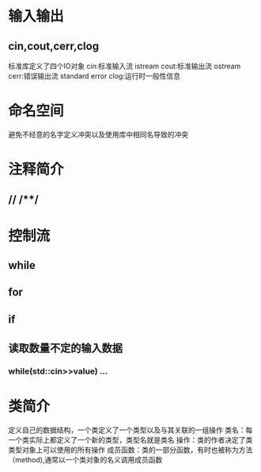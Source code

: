 # 输入输出
## cin,cout,cerr,clog
标准库定义了四个IO对象
cin:标准输入流 istream
cout:标准输出流 ostream
cerr:错误输出流 standard error
clog:运行时一般性信息 
# 命名空间
避免不经意的名字定义冲突以及使用库中相同名导致的冲突

# 注释简介
## //   /**/

# 控制流
## while
## for
## if
## 读取数量不定的输入数据

### while(std::cin>>value) ...


# 类简介
定义自己的数据结构，一个类定义了一个类型以及与其关联的一组操作
类名：每一个类实际上都定义了一个新的类型，类型名就是类名
操作：类的作者决定了类类型对象上可以使用的所有操作
成员函数：类的一部分函数，有时也被称为方法（method),通常以一个类对象的名义调用成员函数
  
